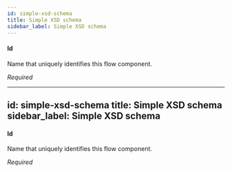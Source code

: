 ```yaml
---
id: simple-xsd-schema
title: Simple XSD schema
sidebar_label: Simple XSD schema
---
```

#### Id
Name that uniquely identifies this flow component.

<i>Required</i>

---
id: simple-xsd-schema
title: Simple XSD schema
sidebar_label: Simple XSD schema
---
#### Id
Name that uniquely identifies this flow component.

<i>Required</i>


